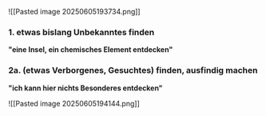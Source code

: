 ![[Pasted image 20250605193734.png]]

### 1. etwas bislang Unbekanntes finden
**"eine Insel, ein chemisches Element entdecken"**

### 2a. (etwas Verborgenes, Gesuchtes) finden, ausfindig machen
**"ich kann hier nichts Besonderes entdecken"**

![[Pasted image 20250605194144.png]]

